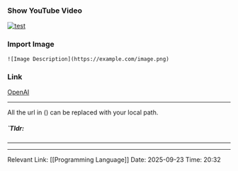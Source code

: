 ### Show YouTube Video
[![test](https://markdown-videos-api.jorgenkh.no/youtube/dQw4w9WgXcQ)](https://youtu.be/dQw4w9WgXcQ)

### Import Image
`![Image Description](https://example.com/image.png)`

### Link
[OpenAI](https://www.openai.com)

---
All the url in () can be replaced with your local path.

##### `Tldr: 
---


---
Relevant Link: [[Programming Language]]
Date: 2025-09-23 
Time: 20:32